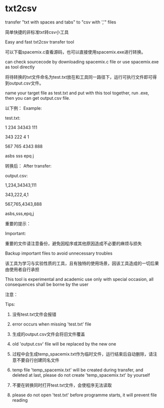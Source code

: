 # txt2csv
transfer "txt with spaces and tabs" to "csv with ','" files


简单快捷的非标准txt转csv小工具

Easy and fast txt2csv transfer tool

可以下载spacemix.c查看源码，也可以直接使用spacemix.exe进行转换。

can check sourcecode by downloading spacemix.c file or use spacemix.exe as tool directly

将待转换的txt文件命名为test.txt放在和工具同一路径下，运行可执行文件即可得到output.csv文件。

name your target file as test.txt and put with this tool together, run .exe, then you can get output.csv file.


以下例：
Example:

test.txt:

1   234        34343    111

343  222 4 1

567 765 4343             888

asbs sss   epq j

转换后：
After transfer:

output.csv:

1,234,34343,111

343,222,4,1

567,765,4343,888

asbs,sss,epq,j


重要的提示：

Important:

重要的文件请注意备份，避免因程序或其他原因造成不必要的麻烦与损失

Backup important files to avoid unnecessary troubles

该工具为学习与实验性质的工具，且有独特的使用场景，因该工具造成的一切后果由使用者自行承担

This tool is experimental and academic use only with special occasion, all consequences shall be borne by the user


注意：

Tips:

1. 没有test.txt文件会报错
1. error occurs when missing 'test.txt' file

2. 生成的output.csv文件会将旧文件覆盖
2. old 'output.csv' file will be replaced by the new one

3. 过程中会生成temp_spacemix.txt作为临时文件，运行结束后自动删除，请注意不要自行创建同名文件
3. temp file 'temp_spacemix.txt' will be created during transfer, and deleted at last, please do not create 'temp_spacemix.txt' by yourself

4. 不要在转换同时打开test.txt文件，会使程序无法读取
4. please do not open 'test.txt' before programme starts, it will prevent file reading
